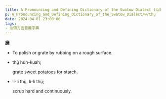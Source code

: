 ```yaml
---
title: A Pronouncing and Defining Dictionary of the Swatow Dialect (汕頭方言音義字典) / thṳ
p: A_Pronouncing_and_Defining_Dictionary_of_the_Swatow_Dialect/w/thṳ
date: 2024-04-01 23:00:00
tags: 
- 汕頭方言音義字典
---
```



**磨**
- To polish or grate by rubbing on a rough surface.

- thṳ̀ hun-kuah;

  grate sweet potatoes for starch.

- li-li thṳ̀, li-li thṳ̀;

  scrub hard and continuously.